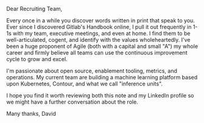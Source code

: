 Dear Recruiting Team,

Every once in a while you discover words written in print that speak to you. Ever since I discovered Gitlab's Handbook online, I pull it out frequently in 1-1s with my team, executive meetings, and even at home. I find them to be well-articulated, cogent, and identify with the values wholeheartedly. I've been a huge proponent of Agile (both with a capital and small "A") my whole career and firmly believe all teams can use the continuous improvement cycle to grow and excel. 

I'm passionate about open source, enablement tooling, metrics, and operations. My current team are building a machine learning platform based upon Kubernetes, Contour, and what we call "inference units". 

I hope you find it worth reviewing both this note and my LinkedIn profile so we might have a further conversation about the role.

Many thanks,
David
